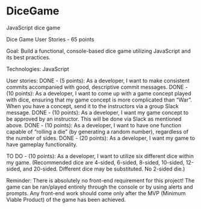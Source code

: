 # DiceGame
JavaScript dice game

Dice Game User Stories - 65 points

Goal: Build a functional, console-based dice game utilizing JavaScript and its best practices.

Technologies: JavaScript

User stories:
DONE - (5 points): As a developer, I want to make consistent commits accompanied with good, descriptive commit messages.
DONE - (10 points): As a developer, I want to come up with a game concept played with dice, ensuring that my game concept is more complicated than “War”. When you have a concept, send it to the instructors via a group Slack message.
DONE - (10 points): As a developer, I want my game concept to be approved by an instructor. This will be done via Slack as mentioned above.
DONE - (10 points): As a developer, I want to have one function capable of “rolling a die” (by generating a random number), regardless of the number of sides.
DONE - (20 points): As a developer, I want my game to have gameplay functionality.

TO DO - (10 points): As a developer, I want to utilize six different dice within my game. (Recommended dice are 4-sided, 6-sided, 8-sided, 10-sided, 12-sided, and 20-sided. Different dice may be substituted. No 2-sided die.)

Reminder: There is absolutely no front-end requirement for this project! The game can be ran/played entirely through the console or by using alerts and prompts. Any front-end work should come only after the MVP (Minimum Viable Product) of the game has been achieved.